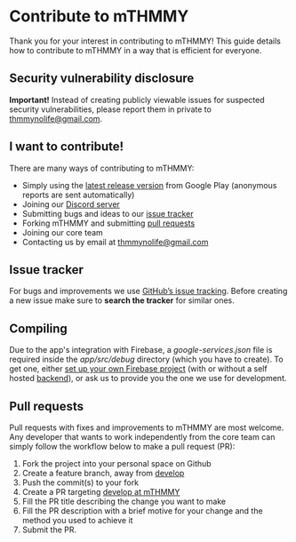 # Contribute to mTHMMY

Thank you for your interest in contributing to mTHMMY! This guide details how
to contribute to mTHMMY in a way that is efficient for everyone.

## Security vulnerability disclosure

**Important!** Instead of creating publicly viewable issues for suspected security
vulnerabilities, please report them in private to
[thmmynolife@gmail.com](mailto:thmmynolife@gmail.com).

## I want to contribute!

There are many ways of contributing to mTHMMY:

- Simply using the [latest release version][google-play] from Google Play (anonymous reports are sent automatically)
- Joining our [Discord server][discord-server]
- Submitting bugs and ideas to our [issue tracker][github-issues]
- Forking mTHMMY and submitting [pull requests](#pull-requests)
- Joining our core team
- Contacting us by email at [thmmynolife@gmail.com](mailto:thmmynolife@gmail.com)

## Issue tracker

For bugs and improvements we use [GitHub’s issue tracking][github-issues].
Before creating a new issue make sure to **search the tracker** for similar ones.

## Compiling

Due to the app's integration with Firebase, a *google-services.json* file is required inside the *app/src/debug* directory (which you have to create). To get one, either [set up your own Firebase project][firebase-console] (with or without a self hosted [backend][sisyphus]), or ask us to provide you the one we use for development.

## Pull requests

Pull requests with fixes and improvements to mTHMMY are most welcome. Any developer that wants to work independently from the core team can simply
follow the workflow below to make a pull request (PR):

1. Fork the project into your personal space on Github
1. Create a feature branch, away from [develop](https://github.com/ThmmyNoLife/mTHMMY/tree/develop)
1. Push the commit(s) to your fork
1. Create a PR targeting [develop at mTHMMY](https://github.com/ThmmyNoLife/mTHMMY/tree/develop)
1. Fill the PR title describing the change you want to make
1. Fill the PR description with a brief motive for your change and the method you used to achieve it
1. Submit the PR.

[google-play]: https://play.google.com/store/apps/details?id=gr.thmmy.mthmmy
[github-issues]: https://github.com/ThmmyNoLife/mTHMMY/issues
[discord-server]: https://discord.gg/CVt3yrn
[sisyphus]: https://github.com/ThmmyNoLife/Sisyphus
[firebase-console]: https://console.firebase.google.com/
